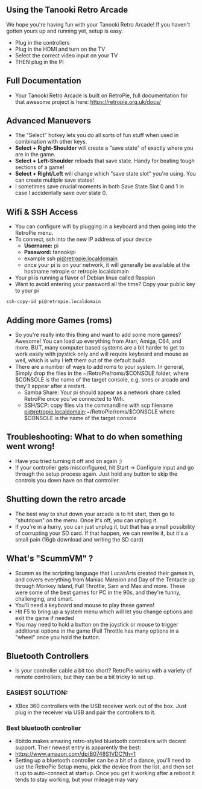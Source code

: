 ## Using the Tanooki Retro Arcade
We hope you're having fun with your Tanooki Retro Arcade! If you haven't gotten yours up and running yet, setup is easy.
- Plug in the controllers
- Plug in the HDMI and turn on the TV
- Select the correct video input on your TV
- THEN plug in the PI

## Full Documentation
- Your Tanooki Retro Arcade is built on RetroPie, full documentation for that awesome project is here: https://retropie.org.uk/docs/

## Advanced Manuevers
- The "Select" hotkey lets you do all sorts of fun stuff when used in combination with other keys.  
- **Select + Right-Shoulder** will create a "save state" of exactly where you are in the game. 
- **Select + Left-Shoulder** reloads that save state. Handy for beating tough sections of a game!
- **Select + Right/Left** will change which "save state slot" you're using. You can create multiple save states! 
- I sometimes save crucial moments in both Save State Slot 0 and 1 in case I accidentally save over state 0. 

## Wifi & SSH Access
- You can configure wifi by plugging in a keyboard and then going into the RetroPie menu. 
- To connect, ssh into the new IP address of your device
   - **Username:** pi
   - **Password:** tanookipi
   - example ssh pi@retropie.localdomain
   - once your pi is on your network, it will generally be available at the hostname retropie or retropie.localdomain
- Your pi is running a flavor of Debian linux called Raspian
- Want to avoid entering your password all the time? Copy your public key to your pi
```
ssh-copy-id pi@retropie.localdomain
```

## Adding more Games (roms) 
- So you're really into this thing and want to add some more games? Awesome! You can load up everything from Atari, Amiga, C64, and more. BUT, many computer based systems are a bit harder to get to work easily with joystick only and will require keyboard and mouse as well, which is why I left them out of the default build. 
- There are a number of ways to add roms to your system. In general, Simply drop the files in the ~/RetroPie/roms/$CONSOLE folder, where $CONSOLE is the name of the target console, e.g. snes or arcade and they'll appear after a restart.
  - Samba Share: Your pi should appear as a network share called RetroPie once you've connected to Wifi. 
  - SSH/SCP: copy files via the commandline with scp filename pi@retropie.localdomain:~/RetroPie/roms/$CONSOLE where $CONSOLE is the name of the target console

## Troubleshooting: What to do when something went wrong!
- Have you tried turning it off and on again ;)
- If your controller gets misconfigured, hit Start -> Configure input and go through the setup process again. Just hold any button to skip the controls you down have on that controller. 

## Shutting down the retro arcade
- The best way to shut down your arcade is to hit start, then go to "shutdown" on the menu. Once it's off, you can unplug it. 
- If you're in a hurry, you can just unplug it, but that has a small possibility of corrupting your SD card. If that happen, we can rewrite it, but it's a small pain (16gb download and writing the SD card)

## What's "ScummVM" ?
- Scumm as the scripting language that LucasArts created their games in, and covers everything from Maniac Mansion and Day of the Tentacle up through Monkey Island, Full Throttle, Sam and Max and more. These were some of the best games for PC in the 90s, and they're funny, challenging, and smart.
- You'll need a keyboard and mouse to play these games!
- Hit F5 to bring up a system menu which will let you change options and exit the game if needed
- You may need to hold a button on the joystick or mouse to trigger additional options in the game (Full Throttle has many options in a "wheel" once you hold the button. 

## Bluetooth Controllers
- Is your controller cable a bit too short? RetroPie works with a variety of remote controllers, but they can be a bit tricky to set up. 
### EASIEST SOLUTION:
- XBox 360 controllers with the USB receiver work out of the box. Just plug in the receiver via USB and pair the controllers to it. 
### Best bluetooth controller
- 8bitdo makes amazing retro-styled bluetooth controllers with decent support. Their newest entry is apparently the best:
- https://www.amazon.com/dp/B0748S1VDC?th=1
- Setting up a bluetooth controller can be a bit of a dance, you'll need to use the RetroPie Setup menu, pick the device from the list, and then set it up to auto-connect at startup. Once you get it working after a reboot it tends to stay working, but your mileage may vary
